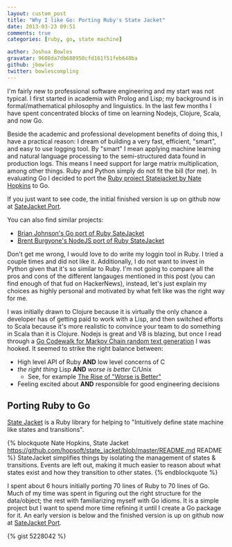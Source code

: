 ```yaml
---
layout: custom_post
title: "Why I like Go: Porting Ruby's State Jacket"
date: 2013-03-23 09:51
comments: true
categories: [ruby, go, state machine]

author: Joshua Bowles
gravatar: 9608da7db688950cfd161f51feb648ba
github: jbowles
twitter: bowlescompling
---
```

I'm fairly new to professional software engineering and my start was not typical. I first started in academia with Prolog and Lisp; my background is in formal/mathematical philosophy and linguistics. In the last few months I have spent concentrated blocks of time on learning Nodejs, Clojure, Scala, and now Go.

Beside the academic and professional development benefits of doing this, I have a practical reason: I dream of building a very fast, efficient, "smart", and easy to use logging tool. By "smart" I mean applying machine learning and natural language processing to the semi-structured data found in production logs. This means I need support for large matrix multiplication, among other things. Ruby and Python simply do not fit the bill (for me). In evaluating Go I decided to port the [Ruby project Statejacket by Nate Hopkins](https://github.com/hopsoft/state_jacket) to Go.

If you just want to see code, the initial finished version is up on github now at [SateJacket Port](https://github.com/jbowles/state_jacket).

You can also find similar projects:

* [Brian Johnson's Go port of Ruby SateJacket](https://github.com/whap/statejacket)
* [Brent Burgyone's NodeJS port of Ruby StateJacket](https://github.com/brentburgoyne/state-jacket-js)

<!-- more -->

Don't get me wrong, I would love to do write my loggin tool in Ruby. I tried a couple times and did not like it. Additionally, I do not want to invest in Python given that it's so similar to Ruby. I'm not going to compare all the pros and cons of the different langauges mentioned in this post (you can find enough of that fud on HackerNews), instead, let's just explain my choices as highly personal and motivated by what felt like was the right way for me.

I was initially drawn to Clojure because it is virtually the only chance a developer has of getting paid to work with a Lisp, and then switched efforts to Scala because it's more realistic to convince your team to do something in Scala than it is Clojure. Nodejs is great and V8 is blazing, but once I read through a [Go Codewalk for Markov Chain random text generation](http://golang.org/doc/codewalk/markov/) I was hooked. It seemed to strike the right balance between:

* High level API of Ruby **AND** low level concerns of C
* *the right thing* Lisp **AND** *worse is better* C/Unix
  * See, for example [The Rise of "Worse is Better"](http://www.jwz.org/doc/worse-is-better.html)
* Feeling excited about **AND** responsible for good engineering decisions

## Porting Ruby to Go
[State Jacket](https://github.com/hopsoft/state_jacket) is a Ruby library for helping to "Intuitively define state machine like states and transitions".

{% blockquote Nate Hopkins, State Jacket https://github.com/hopsoft/state_jacket/blob/master/README.md README %}
StateJacket simplifies things by isolating the management of states & transitions. Events are left out, making it much easier to reason about what states exist and how they transition to other states.
{% endblockquote %} 

I spent about 6 hours initially porting 70 lines of Ruby to 70 lines of Go. Much of my time was spent in figuring out the right structure for the data/object; the rest with familiarizing myself with Go idioms. It is a simple project but I want to spend more time refining it until I create a Go package for it. An early version is below and the finished version is up on github now at [SateJacket Port](https://github.com/jbowles/state_jacket).

{% gist 5228042 %}
